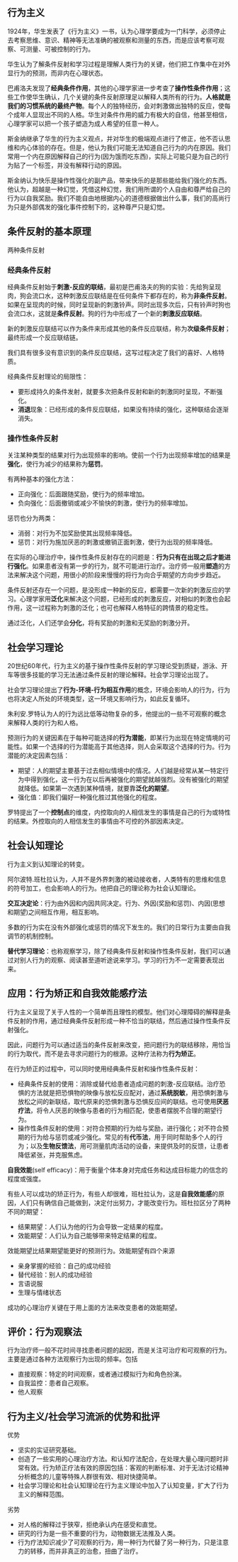 ## 行为主义

1924年，华生发表了《行为主义》一书，认为心理学要成为一门科学，必须停止去考察思维、意识、精神等无法准确的被观察和测量的东西，而是应该考察可观察、可测量、可被控制的行为。

华生认为了解条件反射和学习过程是理解人类行为的关键，他们把工作集中在对外显行为的预测，而非内在心理状态。



巴甫洛夫发现了**经典条件作用**，其他的心理学家进一步考查了**操作性条件作用**；这些工作使华生确认，几个关键的条件反射原理足以解释人类所有的行为。**人格就是我们的习惯系统的最终产物**。每个人的独特经历，会对刺激做出独特的反应，使每个成年人显现出不同的人格。华生对条件作用的威力有极大的自信，他甚至相信，心理学家可以把一个孩子塑造为成人希望的任意一种人。



斯金纳继承了华生的行为主义观点，并对华生的极端观点进行了修正，他不否认思维和内心体验的存在。但是，他认为我们可能无法知道自己行为的内在原因。我们常用一个内在原因解释自己的行为(因为饿而吃东西)，实际上可能只是为自己的行为贴了一个标签，并没有解释行动的原因。

斯金纳认为快乐是操作性强化的副产品，带来快乐的是那些能给我们强化的东西。他认为，超越是一种幻觉，凭借这种幻觉，我们用所谓的个人自由和尊严给自己的行为以自我奖励。我们不能自由地根据内心的道德根据做出什么事，我们的高尚行为只是外部偶发的强化事件控制下的，这种尊严只是幻觉。



## 条件反射的基本原理

两种条件反射

### 经典条件反射



经典条件反射始于**刺激-反应的联结**，最初是巴甫洛夫的狗的实验：先给狗呈现肉，狗会流口水，这种刺激反应联结是在任何条件下都存在的，称为**非条件反射**。如果在呈现肉的时候，同时呈现新的刺激铃声。同时出现多次后，只有铃声时狗也会流口水，这就是**条件反射**。狗的行为中形成了一个新的**刺激反应联结**。

新的刺激反应联结可以作为条件来形成其他的条件反应联结，称为**次级条件反射**；最终形成一个反应联结链。

我们具有很多没有意识到的条件反应联结，这写过程决定了我们的喜好、人格特质。



经典条件反射理论的局限性：

+ 要形成持久的条件发射，就要多次把条件反射和新的刺激同时呈现，不断强化。
+ **消退**现象：已经形成的条件反应联结，如果没有持续的强化，这种联结会逐渐消失。



### 操作性条件反射

关注某种类型的结果对行为出现频率的影响。使前一个行为出现频率增加的结果是**强化**，使行为减少的结果称为**惩罚**。

有两种基本的强化方法：

+ 正向强化：后面跟随奖励，使行为的频率增加。
+ 负向强化：后面撤销或减少不愉快的刺激，使行为的频率增加。

惩罚也分为两类：

+ 消弱：对行为不加奖励使其出现频率降低。
+ 惩罚：对行为施加厌恶的刺激或撤销正面刺激，使行为出现的频率降低。



在实际的心理治疗中，操作性条件反射存在的问题是：**行为只有在出现之后才能进行强化**。如果患者没有第一步的行为，就不可能进行治疗。治疗师一般用**塑造**的方法来解决这个问题，用很小的阶段来慢慢的将行为向合乎期望的方向步步趋近。



条件反射还存在一个问题，是没形成一种新的反应，都需要一次新的刺激反应的学习。心理学家用**泛化**来解决这个问题，已经形成的刺激反应，对相似的刺激也会起作用，这一过程称为刺激的泛化；也可也解释人格特征的跨情景的稳定性。

通过泛化，人们还学会**分化**，将有奖励的刺激和无奖励的刺激分开。



## 社会学习理论

20世纪60年代，行为主义的基于操作性条件反射的学习理论受到质疑，游泳、开车等很多技能的学习无法通过条件反射的理论解释。社会学习理论出现了。

社会学习理论提出了**行为-环境-行为相互作用**的概念，环境会影响人的行为，行为也将决定人所处的环境类型，这一环境又影响行为，如此反复循环。



朱利安.罗特认为人的行为远比低等动物复杂的多，他提出的一些不可观察的概念来解释人类的行为和人格。

预测行为的关键因素在于每种可能选择的**行为潜能**，即某行为出现在特定情境的可能性。如果一个选择的行为潜能高于其他选择，则人会采取这个选择的行为。行为潜能的决定因素包括：

+ 期望：人的期望主要基于过去相似情境中的情况。人们越是经常从某一特定行为中得到强化，这一行为在以后再被强化的期望就越强烈。没有被强化的期望就降低。如果第一次遇到某种情境，就要靠**泛化的期望**。
+ 强化值：即我们偏好一种强化胜过其他强化的程度。

罗特提出了一个**控制点**的维度，内控取向的人相信发生的事情是自己的行为或特性的结果。外控取向的人相信发生的事情由不可控的外部因素决定。



## 社会认知理论

行为主义到认知理论的转变。

阿尔波特.班杜拉认为，人并不是外界刺激的被动接收者，人类特有的思维和信息的符号加工，也会影响人的行为。他把自己的理论称为社会认知理论。



**交互决定论**：行为由外因和内因共同决定。行为、外因(奖励和惩罚)、内因(思想和期望)之间相互作用，相互影响。

多数的行为实在没有外部强化或惩罚的情况下发生的。我们的日常行为主要由自我调节的机制控制。



**替代学习理论**：也称观察学习，除了经典条件反射和操作性条件反射，我们可以通过对别人行为的观察、阅读甚至道听途说来学习。学习的行为不一定需要表现出来。



## 应用：行为矫正和自我效能感疗法

行为主义呈现了关于人性的一个简单而且理性的模型。他们对心理障碍的解释是条件反射的作用，通过经典条件反射形成一种不恰当的联结，然后通过操作性条件反射强化。

因此，问题行为可以通过适当的条件反射来改变，把问题行为的联结移除，用恰当的行为取代，而不是去寻求问题行为的根源。这种疗法称为**行为矫正**。

在行为矫正的过程中，可以同时使用经典条件反射和操作性条件反射：

+ 经典条件反射的使用：消除或替代给患者造成问题的刺激-反应联结。治疗恐惧的方法就是把恐惧物的映像与放松反应配对，通过**系统脱敏**，用恐惧刺激与放松之间的新联结，取代原来的恐惧刺激与恐惧反应间的联结。也可使用**厌恶疗法**，将令人厌恶的映像与患者的行为相匹配，使患者摆脱不合理的期望行为。
+ 操作性条件反射的使用：对符合预期的行为给与奖励，进行强化；对不符合预期的行为给与惩罚或减少强化。常见的有**代币法**，用于同时帮助多个人的行为；以及**生物反馈法**，用可测量肌肉活动的设备，来提供及时的反馈，让患者降低紧张，并克服焦虑。



**自我效能**(self efficacy)：用于衡量个体本身对完成任务和达成目标能力的信念的程度或强度。

有些人可以成功的矫正行为，有些人却很难，班杜拉认为，这是**自我效能感**的原因，人们只有确信自己能做到，决定付出努力，才能改变行为。班杜拉区分了两种不同的期望：

+ 结果期望：人们认为他的行为会导致一定结果的程度。
+ 效能期望：人们认为自己能够带来特定结果的程度。

效能期望比结果期望能更好的预测行为。效能期望有四个来源

+ 亲身掌握的经验：自己的成功经验
+ 替代经验：别人的成功经验
+ 言语说服
+ 生理与情绪状态

成功的心理治疗关键在于用上面的方法来改变患者的效能期望。



## 评价：行为观察法



行为治疗师一般不花时间寻找患者问题的起因，而是关注可治疗和可观察的行为。主要是通过各种方法观察行为出现的频率。包括

+ 直接观察：特定的时间观察，或者通过模拟行为和角色扮演。
+ 自我监控：患者自己观察。
+ 他人观察



## 行为主义/社会学习流派的优势和批评

优势

+ 坚实的实证研究基础。
+ 创造了一些实用的心理治疗方法。和认知疗法配合，在处理大量心理问题时非常有效。行为矫正疗法有效的原因包括：客观的判断标准、对于无法讨论精神分析概念的儿童等特殊人群很有效、相对快捷简单。
+ 社会学习理论和社会认知理论在行为主义理论中加入了认知变量，扩大了行为主义的解释范围。

劣势

+ 对人格的解释过于狭窄，拒绝承认内在感受和直觉。
+ 研究的行为是一些不重要的行为，动物数据无法推及人类。
+ 行为疗法知识减少了可观察的行为，用一种行为代替了另一种行为，只是注意力的转移，而并非真正的治愈，扭曲了治疗。

